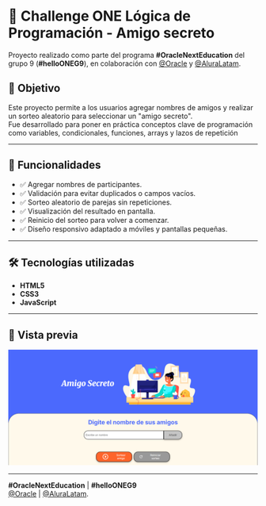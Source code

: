 # 🎁 Challenge ONE Lógica de Programación - Amigo secreto
Proyecto realizado como parte del programa **#OracleNextEducation** del grupo 9 (**#helloONEG9**), en colaboración con [@Oracle](https://twitter.com/Oracle) y [@AluraLatam](https://twitter.com/AluraLatam).

## 🎯 Objetivo

Este proyecto permite a los usuarios agregar nombres de amigos y realizar un sorteo aleatorio para seleccionar un "amigo secreto".  
Fue desarrollado para poner en práctica conceptos clave de programación como variables, condicionales, funciones, arrays y lazos de repetición

---
## 🚀 Funcionalidades

- ✅ Agregar nombres de participantes.
- ✅ Validación para evitar duplicados o campos vacíos.
- ✅ Sorteo aleatorio de parejas sin repeticiones.
- ✅ Visualización del resultado en pantalla.
- ✅ Reinicio del sorteo para volver a comenzar.
- ✅ Diseño responsivo adaptado a móviles y pantallas pequeñas.
---

## 🛠️ Tecnologías utilizadas

- **HTML5**
- **CSS3**
- **JavaScript**
---

## 📸 Vista previa

![Vista previa](assets/amigo-secreto-preview.png)

---

**#OracleNextEducation** | **#helloONEG9**  
[@Oracle](https://www.instagram.com/oraclelatinoamerica/#) | [@AluraLatam](https://www.instagram.com/aluralatam/).

